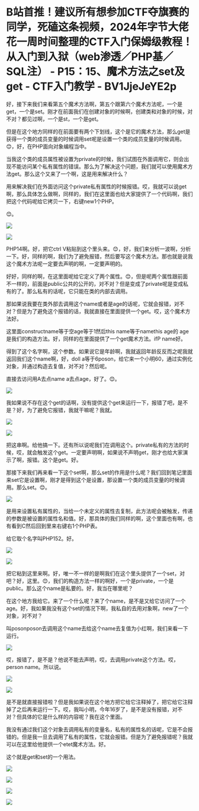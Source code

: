 # B站首推！建议所有想参加CTF夺旗赛的同学，死磕这条视频，2024年字节大佬花一周时间整理的CTF入门保姆级教程！从入门到入狱（web渗透／PHP基／SQL注） - P15：15、魔术方法之set及get - CTF入门教学 - BV1JjeJeYE2p

好，接下来我们来看第五个魔术方法啊，第五个跟第六个魔术方法呢，一个是get，一个是set。刚才在前面我们在创建对象的时候啊，创建类和对象的时候，对不对？都见过啊，一个是st，一个是get。

但是在这个地方同样的在前面要有两个下划线，这个是它的魔术方法，那么get是获得一个类的成员变量的时候调用set呢是设置一个类的成员变量的时候调用。😊，好，在PHP面向对象编程当中。

当我这个类的成员属性被设置为private的时候，我们试图在外面调用它，则会出现不能访问某个私有属性的错误。那么为了解决这个问题，我们就可以使用魔术方法get。那么这个又来了一个啊，这是用来解决什么？

用来解决我们在外面访问这个private私有属性的时候报错。哎，我就可以说get啊，那么具体怎么做啊，同样的，我们在这里面也给大家提供了一个代码啊，我们把这个代码呢给它拷贝一下，右键new1个PHP。

😊。

![](img/3d7f2a82add13d3f4f644270116cf0be_1.png)

![](img/3d7f2a82add13d3f4f644270116cf0be_2.png)

PHP14啊。好，把它ctrl V粘贴到这个里头来。😊，好，我们来分析一波啊，分析一下。好，同样的啊，我们为了避免报错，然后要写这个魔术方法。那也就是说我这个魔术方法呢一定要去声明的啊，一定要声明的。

好好，同样的啊，在这里面呢给它定义了两个属性。😊，但是呢两个属性跟前面不一样的，前面是public公共的公开的，对不对？但是变成了private呢是变成私有的了。那么私有的话呢，它只能在类的内部去调用。

那如果说我要在类外部去调用这个name或者是age的话呢，它就会报错，对不对？但是为了避免这个报错的话，我就直接在里面提供一个get。哎，这个魔术方法好。

这里面constructname等于空age等于1然后this name等于namethis age的 age是我们的构造方法。好，同样的在里面提供了一个get魔术方法。ifP name好。

得到了这个名字啊，这个参数。如果说它是年龄啊，我就返回年龄反反而之呢我就返回我们这个name啊，好，doll a等于6poson，给它来一个小明60，通过实例化对象，并通过构造去复值，对不对？然后呢。

直接去访问用A去点name a去点age，好了。😊。

![](img/3d7f2a82add13d3f4f644270116cf0be_4.png)

我如果说不存在这个get的话啊，没有提供这个get来运行一下，报错了吧，是不是？好，为了避免它报错，我就干嘛呢？我就。



![](img/3d7f2a82add13d3f4f644270116cf0be_6.png)

![](img/3d7f2a82add13d3f4f644270116cf0be_7.png)

把这串啊。给他搞一下。还有所以说呢我们在调用这个。private私有的方法的时候，哎，就会触发这个get。一定要声明啊，如果说不声明get，刚才也给大家演示了啊，报错。这个是get。好。

那接下来我们再来看一下这个set啊，那么set的作用是什么呢？我们回到笔记里面来set它是设置啊，刚才是得到这个是设置，那设置一个类的成员变量的时候调用。那么set。😊。



![](img/3d7f2a82add13d3f4f644270116cf0be_9.png)

是用来设置私有属性的，当给一个未定义的属性去复制，此方法呢会被触发，传递的参数是被设置的属性名和值。好，那具体的我们同样的啊，这个里面也有啊，也有看到C然后回到里来右键右1个PHP表。

给它取个名字叫PHP152。好。

![](img/3d7f2a82add13d3f4f644270116cf0be_11.png)

![](img/3d7f2a82add13d3f4f644270116cf0be_12.png)

把它粘到这里来啊。好，唯一不一样的是啊我们在这个里头提供了一个set，对吧？好，这里。😊，我们的构造方法一样的啊好，一个是private，一个是public。那么这个name是私要的。好，我当在哪里呢？

在这个地方我给它。来了一个什么呢？来了个name，是不是又给它访问了一个age。好，我如果我没有这个set的情况下啊，我私自的去用对象啊，new了一个对象，对不对？

叫posonposon去调用这个name去给这个name去复值为小红啊，我们来看一下运行。

![](img/3d7f2a82add13d3f4f644270116cf0be_14.png)

哎，报错了，是不是？他说不能去声明，哎，去调用private这个方法。哎，person name。所以说。



![](img/3d7f2a82add13d3f4f644270116cf0be_16.png)

![](img/3d7f2a82add13d3f4f644270116cf0be_17.png)

是不是就直接报错啦？但是我如果说在这个地方把它给它注释掉了，把它给它注释掉了之后再来运行一下。哎，我叫小明，今年16岁了，是不是没有报错，对不对？但具体的它是什么样的内容呢？我在这个里面。

我没有通过我们这个对象去调用私有的变量名，私有的属性名的话呢，它是不会报错的。但是我一旦去调用了私有的属性，它就会报错。但是为了避免报错呢？我就可以在这里给他提供一个etet魔术方法。好。

这个就是get和set的一个用法。

![](img/3d7f2a82add13d3f4f644270116cf0be_19.png)

![](img/3d7f2a82add13d3f4f644270116cf0be_20.png)

![](img/3d7f2a82add13d3f4f644270116cf0be_21.png)

![](img/3d7f2a82add13d3f4f644270116cf0be_22.png)